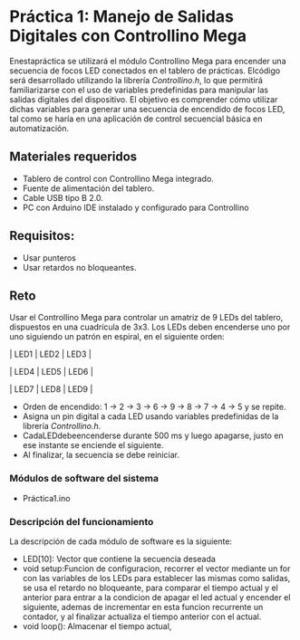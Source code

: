 # Práctica 1: Manejo de Salidas Digitales con Controllino Mega

Enestapráctica se utilizará el módulo Controllino Mega para encender una secuencia de focos LED conectados en el tablero de prácticas. Elcódigo será desarrollado
utilizando la librería _Controllino.h_, lo que permitirá familiarizarse con el uso  de variables predefinidas para manipular las salidas digitales del dispositivo.
El objetivo es comprender cómo utilizar dichas variables para generar una secuencia de encendido de focos LED, tal como se haría en una aplicación de control
secuencial básica en automatización.

##  Materiales requeridos
 - Tablero de control con Controllino Mega integrado.
 - Fuente de alimentación del tablero.
 - Cable USB tipo B 2.0.
 - PC con Arduino IDE instalado y configurado para Controllino
## Requisitos:
 - Usar punteros
 - Usar retardos no bloqueantes.
## Reto
 Usar el Controllino Mega para controlar un amatriz de 9 LEDs del tablero, dispuestos en una cuadrícula de 3x3. Los LEDs deben encenderse uno por uno siguiendo un  patrón en espiral, en el siguiente orden:

| LED1  | LED2  | LED3  |

| LED4  | LED5  | LED6  |

| LED7  | LED8  | LED9  |
- Orden de encendido:  1 → 2 → 3 → 6 → 9 → 8 → 7 → 4 → 5 y se repite.
- Asigna un pin digital a cada LED usando variables predefinidas de la librería  _Controllino.h_.
- CadaLEDdebeencenderse durante 500 ms y luego apagarse, justo en ese  instante se enciende el siguiente.
- Al finalizar, la secuencia se debe reiniciar.
### Módulos de software del sistema
- Práctica1.ino
### Descripción del funcionamiento
La descripción de cada módulo de software es la siguiente:
- LED[10]: Vector que contiene la secuencia deseada
- void setup:Funcion de configuracion, recorrer el vector mediante un for con las variables de los LEDs para establecer las mismas como salidas, se usa el retardo no bloqueante, para comparar el tiempo actual y el anterior para entrar a la condicion de apagar el led actual y encender el siguiente, ademas de incrementar en esta funcion recurrente un contador, y al finalizar actualiza el tiempo anterior con el actual. 
- void loop(): Almacenar el tiempo actual, 


 

